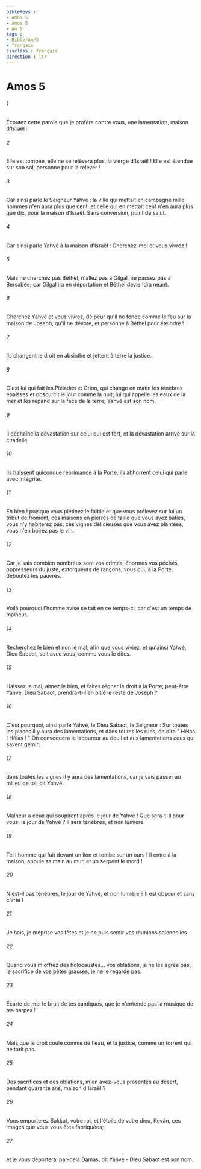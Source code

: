 ```yaml
---
bibleKeys : 
- Amos 5
- Amos 5
- Am 5
tags : 
- Bible/Am/5
- français
cssclass : français
direction : ltr
---
```


# Amos 5

###### 1
Écoutez cette parole que je profère contre vous, une lamentation, maison d'Israël : 
###### 2
Elle est tombée, elle ne se relèvera plus, la vierge d'Israël ! Elle est étendue sur son sol, personne pour la relever ! 
###### 3
Car ainsi parle le Seigneur Yahvé : la ville qui mettait en campagne mille hommes n'en aura plus que cent, et celle qui en mettait cent n'en aura plus que dix, pour la maison d'Israël. Sans conversion, point de salut. 
###### 4
Car ainsi parle Yahvé à la maison d'Israël : Cherchez-moi et vous vivrez ! 
###### 5
Mais ne cherchez pas Béthel, n'allez pas à Gilgal, ne passez pas à Bersabée; car Gilgal ira en déportation et Béthel deviendra néant. 
###### 6
Cherchez Yahvé et vous vivrez, de peur qu'il ne fonde comme le feu sur la maison de Joseph, qu'il ne dévore, et personne à Béthel pour éteindre ! 
###### 7
Ils changent le droit en absinthe et jettent à terre la justice. 
###### 8
C'est lui qui fait les Pléiades et Orion, qui change en matin les ténèbres épaisses et obscurcit le jour comme la nuit; lui qui appelle les eaux de la mer et les répand sur la face de la terre; Yahvé est son nom. 
###### 9
Il déchaîne la dévastation sur celui qui est fort, et la dévastation arrive sur la citadelle. 
###### 10
Ils haïssent quiconque réprimande à la Porte, ils abhorrent celui qui parle avec intégrité. 
###### 11
Eh bien ! puisque vous piétinez le faible et que vous prélevez sur lui un tribut de froment, ces maisons en pierres de taille que vous avez bâties, vous n'y habiterez pas; ces vignes délicieuses que vous avez plantées, vous n'en boirez pas le vin. 
###### 12
Car je sais combien nombreux sont vos crimes, énormes vos péchés, oppresseurs du juste, extorqueurs de rançons, vous qui, à la Porte, déboutez les pauvres. 
###### 13
Voilà pourquoi l'homme avisé se tait en ce temps-ci, car c'est un temps de malheur. 
###### 14
Recherchez le bien et non le mal, afin que vous viviez, et qu'ainsi Yahvé, Dieu Sabaot, soit avec vous, comme vous le dites. 
###### 15
Haïssez le mal, aimez le bien, et faites régner le droit à la Porte; peut-être Yahvé, Dieu Sabaot, prendra-t-il en pitié le reste de Joseph ? 
###### 16
C'est pourquoi, ainsi parle Yahvé, le Dieu Sabaot, le Seigneur : Sur toutes les places il y aura des lamentations, et dans toutes les rues, on dira " Hélas ! Hélas ! " On convoquera le laboureur au deuil et aux lamentations ceux qui savent gémir; 
###### 17
dans toutes les vignes il y aura des lamentations, car je vais passer au milieu de toi, dit Yahvé. 
###### 18
Malheur à ceux qui soupirent après le jour de Yahvé ! Que sera-t-il pour vous, le jour de Yahvé ? Il sera ténèbres, et non lumière. 
###### 19
Tel l'homme qui fuit devant un lion et tombe sur un ours ! Il entre à la maison, appuie sa main au mur, et un serpent le mord ! 
###### 20
N'est-il pas ténèbres, le jour de Yahvé, et non lumière ? Il est obscur et sans clarté ! 
###### 21
Je hais, je méprise vos fêtes et je ne puis sentir vos réunions solennelles. 
###### 22
Quand vous m'offrez des holocaustes... vos oblations, je ne les agrée pas, le sacrifice de vos bêtes grasses, je ne le regarde pas. 
###### 23
Écarte de moi le bruit de tes cantiques, que je n'entende pas la musique de tes harpes ! 
###### 24
Mais que le droit coule comme de l'eau, et la justice, comme un torrent qui ne tarit pas. 
###### 25
Des sacrifices et des oblations, m'en avez-vous présentés au désert, pendant quarante ans, maison d'Israël ? 
###### 26
Vous emporterez Sakkut, votre roi, et l'étoile de votre dieu, Kevân, ces images que vous vous êtes fabriquées; 
###### 27
et je vous déporterai par-delà Damas, dit Yahvé - Dieu Sabaot est son nom. 
